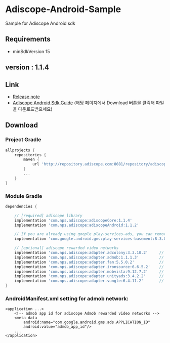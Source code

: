 # Adiscope-Android-Sample
Sample for Adiscope Android sdk


## Requirements
- minSdkVersion 15

## version : 1.1.4

## Link
- [Release note](https://github.com/adiscope/Adiscope-Android-Sample/wiki/release_note)
- [Adiscope Android Sdk Guide](https://github.com/adiscope/Adiscope-Android-Sample/tree/master/doc/AdiscopeAndroidSdk_guide.pdf) (해당 페이지에서 Download 버튼을 클릭해 파일을 다운로드받으세요)

## Download

### Project Gradle
```gradle
allprojects {
    repositories {
        maven {
            url 'http://repository.adiscope.com:8081/repository/adiscope/'
        }
        ...
    }
}
```

### Module Gradle
```gradle
dependencies {

    // [required] adiscope library
    implementation 'com.nps.adiscope:adiscopeCore:1.1.4'
    implementation 'com.nps.adiscope:adiscopeAndroid:1.1.2'

    // If you are already using goople play-services-ads, you can remove play-services-basement
    implementation 'com.google.android.gms:play-services-basement:8.3.0'

    // [optional] adiscope rewarded video networks
    implementation 'com.nps.adiscope:adapter.adcolony:3.3.10.2'     // adcolony
    implementation 'com.nps.adiscope:adapter.admob:1.1.1.3'         // admob
    implementation 'com.nps.adiscope:adapter.fan:5.5.0.2'           // fan
    implementation 'com.nps.adiscope:adapter.ironsource:6.6.5.2'    // ironsource
    implementation 'com.nps.adiscope:adapter.mobvista:9.12.7.2'     // mobvista
    implementation 'com.nps.adiscope:adapter.unityads:3.4.2.2'      // unityads
    implementation 'com.nps.adiscope:adapter.vungle:6.4.11.2'       // vungle
}
```

### AndroidManifest.xml setting for admob network:
```
<application ...>
    <!-- admob app id for adiscope Admob rewarded video networks -->
    <meta-data
        android:name="com.google.android.gms.ads.APPLICATION_ID"
        android:value="admob_app_id"/>
    ...
</application>
```

